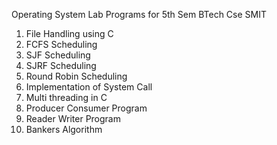 Operating System Lab Programs for 5th Sem BTech Cse SMIT
1. File Handling using C
2. FCFS Scheduling
3. SJF Scheduling
4. SJRF Scheduling
5. Round Robin Scheduling
6. Implementation of System Call
7. Multi threading in C
8. Producer Consumer Program
9. Reader Writer Program
10. Bankers Algorithm

